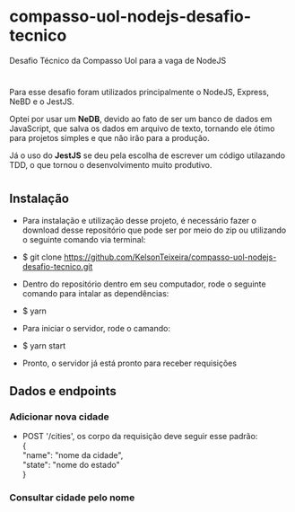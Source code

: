 # compasso-uol-nodejs-desafio-tecnico
Desafio Técnico da Compasso Uol para a vaga de NodeJS

#
Para esse desafio foram utilizados principalmente o NodeJS, Express, NeBD e o JestJS.

Optei por usar um **NeDB**, devido ao fato de ser um banco de dados em JavaScript, que salva os dados em arquivo de texto, tornando ele ótimo para projetos simples e que não irão para a produção.

Já o uso do **JestJS** se deu pela escolha de escrever um código utilazando TDD, o que tornou o desenvolvimento muito produtivo.

#
## Instalação
* Para instalação e utilização desse projeto, é necessário fazer o download desse repositório que pode ser por meio do zip ou utilizando o seguinte comando via terminal:

* $ git clone https://github.com/KelsonTeixeira/compasso-uol-nodejs-desafio-tecnico.git

* Dentro do repositório dentro em seu computador, rode o seguinte comando para intalar as dependências:

* $ yarn

* Para iniciar o servidor, rode o camando:
  
* $ yarn start

* Pronto, o servidor já está pronto para receber requisições

## Dados e endpoints

### Adicionar nova cidade
* POST '/cities', os corpo da requisição deve seguir esse padrão: \
  { \
    "name": "nome da cidade", \
    "state": "nome do estado" \
  }

### Consultar cidade pelo nome


